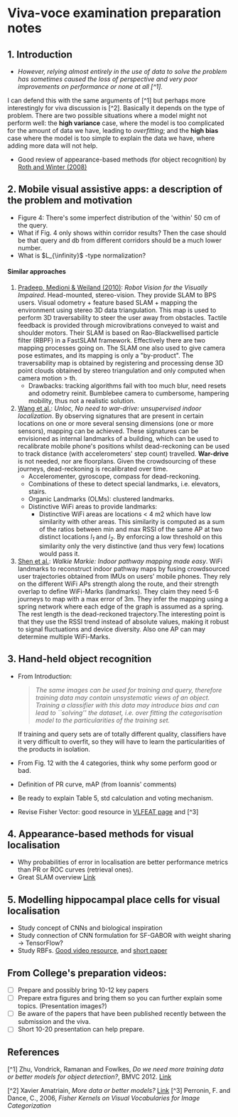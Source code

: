 # Viva-voce examination preparation notes

## 1. Introduction

 * *However, relying almost entirely in the use of data to solve the problem has sometimes caused the loss of perspective and very poor improvements on performance or none at all [^1].*

  I can defend this with the same arguments of [^1] but perhaps more interestingly for viva discussion is [^2]. Basically it depends on the type of problem. There are two possible situations where a model might not perform well: the **high variance** case, where the model is too complicated for the amount of data we have, leading to *overfitting*; and the **high bias** case where the model is too simple to explain the data we have, where adding more data will not help.

 * Good review of appearance-based methods (for object recognition) by [Roth and Winter (2008)](http://machinelearning.wustl.edu/uploads/Main/appearance_based_methods.pdf)

## 2. Mobile visual assistive apps: a description of the problem and motivation

 * Figure 4: There's some imperfect distribution of the 'within' 50 cm of the query.
 * What if Fig. 4 only shows within corridor results? Then the case should be that query and db from different corridors should be a much lower number.
 * What is $L_{\infinity}$ -type normalization?
 
#### Similar approaches

 1. [Pradeep, Medioni & Weiland (2010)](http://iris.usc.edu/Outlines/papers/2010/pradeep-medioni-weiland-cvavi10.pdf): *Robot Vision for the Visually Impaired*. Head-mounted, stereo-vision. They provide SLAM to BPS users. Visual odometry + feature
based SLAM + mapping the environment using stereo 3D data triangulation. This map is used to perform 3D traversability to
steer the user away from obstacles. Tactile feedback is provided through microvibrations conveyed to waist and shoulder
motors. Their SLAM is based on Rao-Blackwellised particle filter (RBPF) in a FastSLAM framework. Effectively there are two
mapping processes going on. The SLAM one also used to give camera pose estimates, and its mapping is only a "by-product". The
traversability map is obtained by registering and processing dense 3D point clouds obtained by stereo triangulation and
only computed when camera motion > th.
    * Drawbacks: tracking algorithms fail with too much blur, need resets and odometry reinit. Bumblebee camera to
    cumbersome, hampering mobility, thus not a realistic solution.
 2. [Wang et al.](http://www.cse.buffalo.edu/~lusu/cse721/papers/No%20Need%20to%20War-Drive%20Unsupervised%20Indoor%20Localization.pdf): *Unloc, No need to war-drive: unsupervised indoor localization*. By observing signatures that are
 present in certain locations on one or more several sensing dimensions (one or more sensors), mapping can be achieved.
 These signatures can be envisioned as internal landmarks of a building, which can be used to recalibrate mobile phone's
 positions whilst dead-reckoning can be used to track distance (with accelerometers' step count) travelled. **War-drive**
 is not needed, nor are floorplans. Given the crowdsourcing of these journeys, dead-reckoning is recalibrated over time.
    - Acceleromenter, gyroscope, compass for dead-reckoning.
    - Combinations of these to detect special landmarks, i.e. elevators, stairs.
    - Organic Landmarks (OLMs): clustered landmarks.
    - Distinctive WiFi areas to provide landmarks:
        - Distinctive WiFi areas are locations < 4 m2 which have low similarity with other areas. This similarity is
        computed as a sum of the ratios between min and max RSSI of the same AP at two distinct locations *l<sub>1</sub>* and *l<sub>2</sub>*.
        By enforcing a low threshold on this similarity only the very distinctive (and thus very few) locations would pass it.
 3. [Shen et al.](http://research.microsoft.com/en-us/um/people/moscitho/Publications/NSDI_2013.pdf): *Walkie Markie:
 Indoor pathway mapping made easy*. WiFi landmarks to reconstruct indoor pathway maps by fusing crowdsourced user
 trajectories obtained from IMUs on users' mobile phones. They rely on the different WiFi APs strength along the route,
 and their strength overlap to define WiFi-Marks (landmarks). They claim they need 5-6 journeys to map with a max error of 3m.
 They infer the mapping using a spring network where each edge of the graph is assumed as a spring. The rest length is
  the dead-reckoned trajectory.The interesting point is that they use the RSSI trend instead of absolute values, making
  it robust to signal fluctuations and device diversity. Also one AP can may determine multiple WiFi-Marks.

 
## 3. Hand-held object recognition

 * From Introduction:
   > *The same images can be used for training and query, therefore training data may contain unsystematic views of an
   >  object. Training a classifier with this data may introduce bias and can lead to ``solving'' the dataset, i.e. over
   > fitting the categorisation model to the particularities of the training set.*

    If training and query sets are of totally different quality, classifiers have it very difficult to overfit, so they
    will have to learn the particularities of the products in isolation.

 * From Fig. 12 with the 4 categories, think why some perform good or bad.

 * Definition of PR curve, mAP (from Ioannis' comments)
 
 * Be ready to explain Table 5, std calculation and voting mechanism.

 * Revise Fisher Vector: good resource in [VLFEAT page](http://www.vlfeat.org/api/fisher-fundamentals.html) and [^3]

## 4. Appearance-based methods for visual localisation
 * Why probabilities of error in localisation are better performance metrics than PR or ROC curves (retrieval ones).
 * Great SLAM overview [Link](http://www.computervisionblog.com/2016/01/why-slam-matters-future-of-real-time.html)
## 5. Modelling hippocampal place cells for visual localisation

 * Study concept of CNNs and biological inspiration
 * Study connection of CNN formulation for SF-GABOR with weight sharing -> TensorFlow?
 * Study RBFs. [Good video resource](https://www.youtube.com/watch?v=O8CfrnOPtLc), and [short paper](http://hermes.etc.upt.ro/docs/cercetare/articole/NafornitaI2.pdf)


## From College's preparation videos:

- [ ] Prepare and possibly bring 10-12 key papers
- [ ] Prepare extra figures and bring them so you can further explain some topics. (Presentation images?)
- [ ] Be aware of the papers that have been published recently between the submission and the viva.
- [ ] Short 10-20 presentation can help prepare.

## References

[^1] Zhu, Vondrick, Ramanan and Fowlkes, *Do we need more training data or better models for object detection?*, BMVC 2012. [Link](http://citeseerx.ist.psu.edu/viewdoc/download?doi=10.1.1.259.7748&rep=rep1&type=pdf)

[^2] Xavier Amatriain, *More data or better models?* [Link](http://technocalifornia.blogspot.co.uk/2012/07/more-data-or-better-models.html)
[^3] Perronin, F. and Dance, C., 2006, *Fisher Kernels on Visual Vocabularies for Image Categorization*
